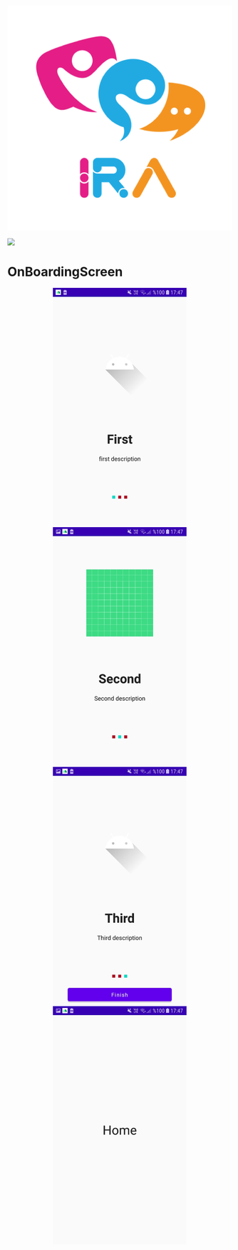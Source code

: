 ![Now in Android](https://github.com/hkubratkn/List-JumpToTop/blob/main/images/unnamed%20(1).png "Ira")

<a href="https://play.google.com/store/apps/details?id=com.kapirti.ira"><img src="https://play.google.com/intl/en_us/badges/static/images/badges/en_badge_web_generic.png" height="70"></a>

# OnBoardingScreen
<p align="center">
   <img src="/images/sc1.jpg" width="300" title="sc1">
   <img src="/images/sc2.jpg" width="300" title="sc2">
   <img src="/images/sc3.jpg" width="300" title="sc3">
   <img src="/images/sc4.jpg" width="300" title="sc4">
</p>
